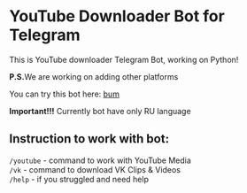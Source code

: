 # YouTube Downloader Bot for Telegram
This is YouTube downloader Telegram Bot, working on Python!

<b>P.S.</b>We are working on adding other platforms


You can try this bot here: <a href="https://t.me/getsdownload_bot">bum<a/>

<b>Important!!!</b> Currently bot have only RU language

## Instruction to work with bot:
<code>/youtube</code> - command to work with YouTube Media<br>
<code>/vk</code> - command to download VK Clips & Videos<br>
<code>/help</code> - if you struggled and need help
